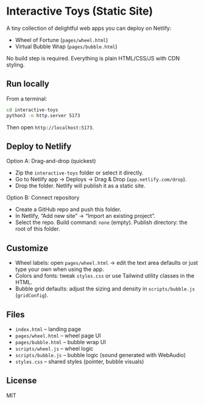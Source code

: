 # Interactive Toys (Static Site)

A tiny collection of delightful web apps you can deploy on Netlify:

- Wheel of Fortune (`pages/wheel.html`)
- Virtual Bubble Wrap (`pages/bubble.html`)

No build step is required. Everything is plain HTML/CSS/JS with CDN styling.

## Run locally

From a terminal:

```bash
cd interactive-toys
python3 -m http.server 5173
```

Then open `http://localhost:5173`.

## Deploy to Netlify

Option A: Drag-and-drop (quickest)
- Zip the `interactive-toys` folder or select it directly.
- Go to Netlify app → Deploys → Drag & Drop (`app.netlify.com/drop`).
- Drop the folder. Netlify will publish it as a static site.

Option B: Connect repository
- Create a GitHub repo and push this folder.
- In Netlify, “Add new site” → “Import an existing project”.
- Select the repo. Build command: `none` (empty). Publish directory: the root of this folder.

## Customize

- Wheel labels: open `pages/wheel.html` → edit the text area defaults or just type your own when using the app.
- Colors and fonts: tweak `styles.css` or use Tailwind utility classes in the HTML.
- Bubble grid defaults: adjust the sizing and density in `scripts/bubble.js` (`gridConfig`).

## Files

- `index.html` – landing page
- `pages/wheel.html` – wheel page UI
- `pages/bubble.html` – bubble wrap UI
- `scripts/wheel.js` – wheel logic
- `scripts/bubble.js` – bubble logic (sound generated with WebAudio)
- `styles.css` – shared styles (pointer, bubble visuals)

## License

MIT